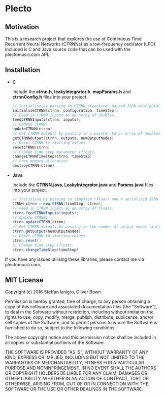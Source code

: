 # Plecto

## Motivation

This is a research project that explores the use of Continuous Time Recurrent Neural Networks (CTRNNs) as a low-frequency oscillator (LFO). Included is C and Java source code that can be used with the plectomusic.com API.

## Installation

- **C**

  Include the **ctrnn.h**, **leakyIntegrator.h**, **mapParams.h** and **ctrnnConfig.h** files into your project.

  ```c
  // Initialise by passing in CTRNN structure, parsed JSON configuration (ConfigDesc structure) and time step value (double). You can use a library like Parson (https://github.com/kgabis/parson) to deserialise the JSON configuration.
  initialiseCTRNN(ctrnn, configuration, timeStep);
  // Feed in CTRNN inputs as an array of doubles.
  feedCTRNNInputs(ctrnn, inputs);
  // Update CTRNN.
  updateCTRNN(ctrnn)
  // Get CTRNN outputs by passing in a pointer to an array of doubles and an integer representing the number of output nodes.
  getCTRNNOutput(ctrnn, outputs, numOutputNodes)
  // Reset CTRNN to starting values.
  resetCTRNN(ctrnn)
  // Change time step parameter (float).
  changeCTRNNTimestep(ctrnn, timeStep)
  // Free memory allocation.
  destroyCTRNN(ctrnn)
  ```

- **Java**

   Include the **CTRNN.java**, **LeakyIntegrator.java** and **Params.java** files into your project.

  ```java
  // Initialise by passing in timeStep (float) and a serialised JSON CTRNN configuration.
  CTRNN ctrnn = new CTRNN(timeStep, ctrnn);
  // Feed in CTRNN inputs as an array of floats.
  ctrnn.feedCTRNNInputs(inputs);
  // Update CTRNN.
  ctrnn.updateCTRNN(ctrnn)
  // Get CTRNN outputs by passing in the number of output nodes (int).
  ctrnn.getOutput(numOutputNodes)
  // Reset CTRNN to starting values.
  ctrnn.reset()
  // Change time step (float).
  ctrnn.changeTimeStep(timeStep)
  ```

If you have any issues utilising these libraries, please contact me via plectomusic.com.

## MIT License

Copyright (c) 2016 Steffan Ianigro, Oliver Bown

Permission is hereby granted, free of charge, to any person obtaining a copy of this software and associated documentation files (the "Software"), to deal in the Software without restriction, including without limitation the rights to use, copy, modify, merge, publish, distribute, sublicense, and/or sell copies of the Software, and to permit persons to whom the Software is furnished to do so, subject to the following conditions:

The above copyright notice and this permission notice shall be included in all copies or substantial portions of the Software.

THE SOFTWARE IS PROVIDED "AS IS", WITHOUT WARRANTY OF ANY KIND, EXPRESS OR IMPLIED, INCLUDING BUT NOT LIMITED TO THE WARRANTIES OF MERCHANTABILITY, FITNESS FOR A PARTICULAR PURPOSE AND NONINFRINGEMENT. IN NO EVENT SHALL THE AUTHORS OR COPYRIGHT HOLDERS BE LIABLE FOR ANY CLAIM, DAMAGES OR OTHER LIABILITY, WHETHER IN AN ACTION OF CONTRACT, TORT OR OTHERWISE, ARISING FROM, OUT OF OR IN CONNECTION WITH THE SOFTWARE OR THE USE OR OTHER DEALINGS IN THE SOFTWARE.
